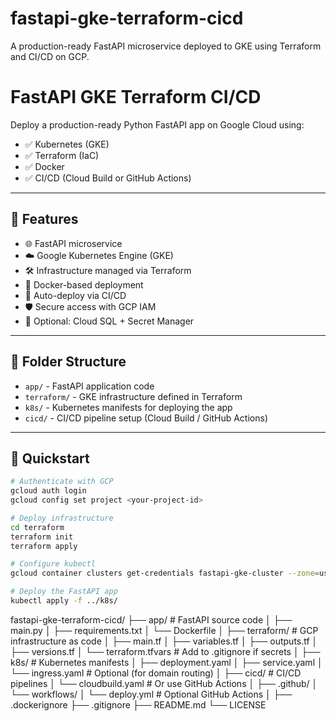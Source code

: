 # fastapi-gke-terraform-cicd
A production-ready FastAPI microservice deployed to GKE using Terraform and CI/CD on GCP.

# FastAPI GKE Terraform CI/CD

Deploy a production-ready Python FastAPI app on Google Cloud using:
- ✅ Kubernetes (GKE)
- ✅ Terraform (IaC)
- ✅ Docker
- ✅ CI/CD (Cloud Build or GitHub Actions)

---

## 📌 Features

- 🌐 FastAPI microservice
- ☁️ Google Kubernetes Engine (GKE)
- 🛠️ Infrastructure managed via Terraform
- 🐳 Docker-based deployment
- 🔁 Auto-deploy via CI/CD
- 🛡️ Secure access with GCP IAM
- 💾 Optional: Cloud SQL + Secret Manager

---

## 📂 Folder Structure

- `app/` - FastAPI application code
- `terraform/` - GKE infrastructure defined in Terraform
- `k8s/` - Kubernetes manifests for deploying the app
- `cicd/` - CI/CD pipeline setup (Cloud Build / GitHub Actions)

---

## 🚀 Quickstart

```bash
# Authenticate with GCP
gcloud auth login
gcloud config set project <your-project-id>

# Deploy infrastructure
cd terraform
terraform init
terraform apply

# Configure kubectl
gcloud container clusters get-credentials fastapi-gke-cluster --zone=us-central1-a

# Deploy the FastAPI app
kubectl apply -f ../k8s/

```

fastapi-gke-terraform-cicd/
├── app/                         # FastAPI source code
│   ├── main.py
│   ├── requirements.txt
│   └── Dockerfile
│
├── terraform/                   # GCP infrastructure as code
│   ├── main.tf
│   ├── variables.tf
│   ├── outputs.tf
│   ├── versions.tf
│   └── terraform.tfvars         # Add to .gitignore if secrets
│
├── k8s/                         # Kubernetes manifests
│   ├── deployment.yaml
│   ├── service.yaml
│   └── ingress.yaml             # Optional (for domain routing)
│
├── cicd/                        # CI/CD pipelines
│   └── cloudbuild.yaml          # Or use GitHub Actions
│
├── .github/
│   └── workflows/
│       └── deploy.yml           # Optional GitHub Actions
│
├── .dockerignore
├── .gitignore
├── README.md
└── LICENSE

